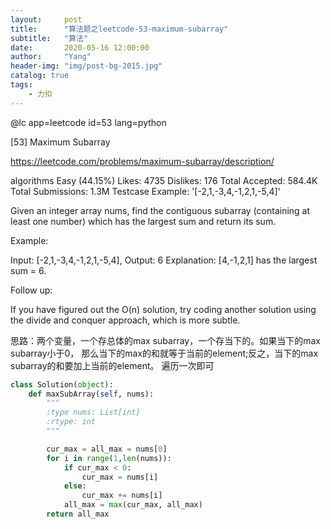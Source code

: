 ```yaml
---
layout:     post
title:      "算法题之leetcode-53-maximum-subarray"
subtitle:   "算法"
date:       2020-05-16 12:00:00
author:     "Yang"
header-img: "img/post-bg-2015.jpg"
catalog: true
tags:
    - 力扣
---
```


@lc app=leetcode id=53 lang=python

[53] Maximum Subarray

https://leetcode.com/problems/maximum-subarray/description/

algorithms
Easy (44.15%)
Likes:    4735
Dislikes: 176
Total Accepted:    584.4K
Total Submissions: 1.3M
Testcase Example:  '[-2,1,-3,4,-1,2,1,-5,4]'

Given an integer array nums, find the contiguous subarray (containing at
least one number) which has the largest sum and return its sum.

Example:


Input: [-2,1,-3,4,-1,2,1,-5,4],
Output: 6
Explanation: [4,-1,2,1] has the largest sum = 6.


Follow up:

If you have figured out the O(n) solution, try coding another solution using
the divide and conquer approach, which is more subtle.

思路：两个变量，一个存总体的max subarray，一个存当下的。如果当下的max subarray小于0， 那么当下的max的和就等于当前的element;反之，当下的max subarray的和要加上当前的element。 遍历一次即可


```python
class Solution(object):
    def maxSubArray(self, nums):
        """
        :type nums: List[int]
        :rtype: int
        """

        cur_max = all_max = nums[0]
        for i in range(1,len(nums)):
            if cur_max < 0:
                cur_max = nums[i]
            else:
                cur_max += nums[i]
            all_max = max(cur_max, all_max)
        return all_max
```
